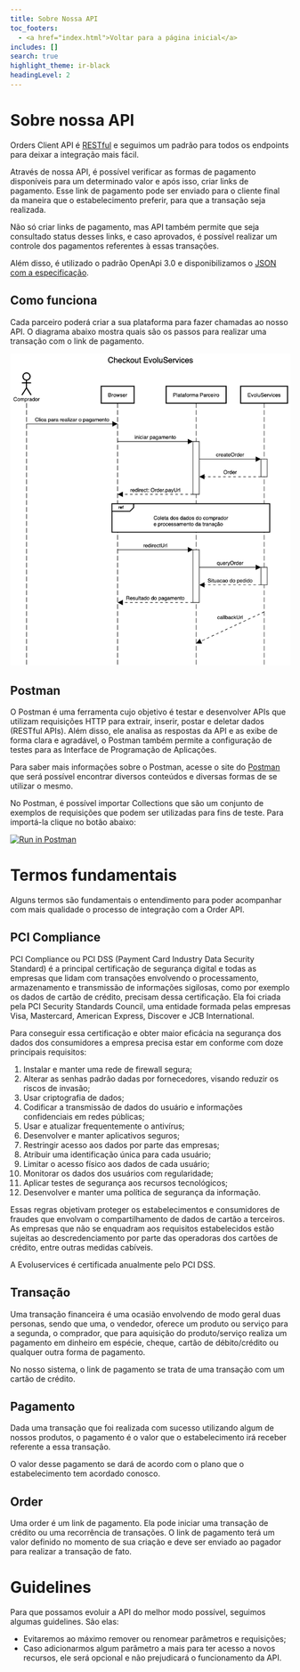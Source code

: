 ```yaml
---
title: Sobre Nossa API
toc_footers:
  - <a href="index.html">Voltar para a página inicial</a>
includes: []
search: true
highlight_theme: ir-black
headingLevel: 2
---
```


# Sobre nossa API

Orders Client API é [RESTful](https://en.wikipedia.org/wiki/Representational_state_transfer) e seguimos um padrão para todos os endpoints para deixar a integração mais fácil.

Através de nossa API, é possível verificar as formas de pagamento disponíveis para um determinado valor e após isso, criar links de pagamento. Esse link de pagamento pode ser enviado para o cliente final da maneira que o estabelecimento preferir, para que a transação seja realizada.

Não só criar links de pagamento, mas API também permite que seja consultado status desses links, e caso aprovados, é possível realizar um controle dos pagamentos referentes à essas transações.

Além disso, é utilizado o padrão OpenApi 3.0 e disponibilizamos o [JSON com a especificação](https://www.evoluservices.com/resources/docs/orders-api-docs.json).


## Como funciona

Cada parceiro poderá criar a sua plataforma para fazer chamadas ao nosso API. O diagrama abaixo mostra quais são os passos para realizar uma transação com o link de pagamento.

![Diagrama sequencial](source/images/diagram.png)

## Postman

O Postman é uma ferramenta cujo objetivo é testar e desenvolver APIs que utilizam requisições HTTP para extrair, inserir, postar e deletar dados (RESTful APIs). Além disso, ele analisa as respostas da API e as exibe de forma clara e agradável, o Postman também permite a configuração de testes para as Interface de Programação de Aplicações.

Para saber mais informações sobre o Postman, acesse o site do [Postman](https://www.postman.com/) que será possível encontrar diversos conteúdos e diversas formas de se utilizar o mesmo.

No Postman, é possível importar Collections que são um conjunto de exemplos de requisições que podem ser utilizadas para fins de teste. Para importá-la clique no botão abaixo:

[![Run in Postman](https://run.pstmn.io/button.svg)](https://app.getpostman.com/run-collection/2acc41900d4af2c5cfa4)

# Termos fundamentais

Alguns termos são fundamentais o entendimento para poder acompanhar com mais qualidade o processo de integração com a Order API.

## PCI Compliance

PCI Compliance ou PCI DSS (Payment Card Industry Data Security Standard) é a principal certificação de segurança digital e todas as empresas que lidam com transações envolvendo o processamento, armazenamento e transmissão de informações sigilosas, como por exemplo os dados de cartão de crédito, precisam dessa certificação.  Ela foi criada pela PCI Security Standards Council, uma entidade formada pelas empresas Visa, Mastercard, American Express, Discover e JCB International.

Para conseguir essa certificação e obter maior eficácia na segurança dos dados dos consumidores a empresa precisa estar em conforme com doze principais requisitos:
1. Instalar e manter uma rede de firewall segura;
2. Alterar as senhas padrão dadas por fornecedores, visando reduzir os riscos de invasão;
3. Usar criptografia de dados;
4. Codificar a transmissão de dados do usuário e informações confidenciais em redes públicas;
5. Usar e atualizar frequentemente o antivírus;
6. Desenvolver e manter aplicativos seguros;
7. Restringir acesso aos dados por parte das empresas;
8. Atribuir uma identificação única para cada usuário;
9. Limitar o acesso físico aos dados de cada usuário;
10. Monitorar os dados dos usuários com regularidade;
11. Aplicar testes de segurança aos recursos tecnológicos;
12. Desenvolver e manter uma política de segurança da informação.

Essas regras objetivam proteger os estabelecimentos e consumidores de fraudes que envolvam o compartilhamento de dados de cartão a terceiros. As empresas que não se enquadram aos requisitos estabelecidos estão sujeitas ao descredenciamento por parte das operadoras dos cartões de crédito, entre outras medidas cabíveis.

A Evoluservices é certificada anualmente pelo PCI DSS.

## Transação

Uma transação financeira é uma ocasião envolvendo de modo geral duas personas, sendo que uma, o vendedor, oferece um produto ou serviço para a segunda, o comprador, que para aquisição do produto/serviço realiza um pagamento em dinheiro em espécie, cheque, cartão de débito/crédito ou qualquer outra forma de pagamento.

No nosso sistema, o link de pagamento se trata de uma transação com um cartão de crédito. 

## Pagamento

Dada uma transação que foi realizada com sucesso utilizando algum de nossos produtos, o pagamento é o valor que o estabelecimento irá receber referente a essa transação.

O valor desse pagamento se dará de acordo com o plano que o estabelecimento tem acordado conosco.

## Order

Uma order é um link de pagamento. Ela pode iniciar uma transação de crédito ou uma recorrência de transações. O link de pagamento terá um valor definido no momento de sua criação e deve ser enviado ao pagador para realizar a transação de fato.

# Guidelines

Para que possamos evoluir a API do melhor modo possível, seguimos algumas guidelines. São elas:
* Evitaremos ao máximo remover ou renomear parâmetros e requisições;
* Caso adicionarmos algum parâmetro a mais para ter acesso a novos recursos, ele será opcional e não prejudicará o funcionamento da API. 